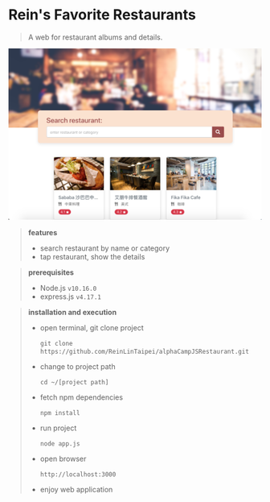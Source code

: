 # Rein's Favorite Restaurants

> A web for restaurant albums and details.

![ web page shapshot](./public/image/restaurant_snapshot.png)

> **features**
>
> - search restaurant by name or category
> - tap restaurant, show the details

> **prerequisites**
>
> - Node.js `v10.16.0`
> - express.js `v4.17.1`

> **installation and execution**
>
> - open terminal, git clone project
>   ```
>   git clone https://github.com/ReinLinTaipei/alphaCampJSRestaurant.git
>   ```
> - change to project path
>   ```
>   cd ~/[project path]
>   ```
> - fetch npm dependencies
>   ```
>   npm install
>   ```
> - run project
>   ```
>   node app.js
>   ```
> - open browser
>   ```
>   http://localhost:3000
>   ```
> - enjoy web application
